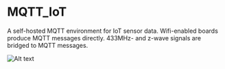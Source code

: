 # MQTT_IoT
A self-hosted MQTT environment for IoT sensor data. Wifi-enabled boards produce MQTT messages directly. 433MHz- and z-wave signals are bridged to MQTT messages.

![Alt text](https://larsbergqvist.files.wordpress.com/2017/03/mqtt_environment_ha.jpg?w=616 "Self-hosted MQTT")




